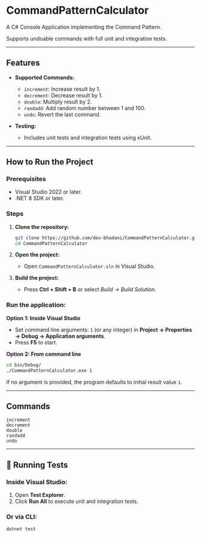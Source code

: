 # CommandPatternCalculator

A C# Console Application implementing the Command Pattern.

Supports undoable commands with full unit and integration tests.

---

## Features

* **Supported Commands:**

  * `increment`: Increase result by 1.
  * `decrement`: Decrease result by 1.
  * `double`: Multiply result by 2.
  * `randadd`: Add random number between 1 and 100.
  * `undo`: Revert the last command.

* **Testing:**

  * Includes unit tests and integration tests using xUnit.

---

## How to Run the Project

### Prerequisites

* Visual Studio 2022 or later.
* .NET 8 SDK or later.

### Steps

1. **Clone the repository:**

   ```bash
   git clone https://github.com/dev-bhadani/CommandPatternCalculator.git
   cd CommandPatternCalculator
   ```

2. **Open the project:**

   * Open `CommandPatternCalculator.sln` in Visual Studio.

3. **Build the project:**

   * Press **Ctrl + Shift + B** or select *Build → Build Solution*.

### Run the application:

**Option 1: Inside Visual Studio**

* Set command line arguments: `1` (or any integer) in **Project → Properties → Debug → Application arguments**.
* Press **F5** to start.

**Option 2: From command line**

```bash
cd bin/Debug/
./CommandPatternCalculator.exe 1
```

If no argument is provided, the program defaults to initial result value `1`.

---

## Commands

```plaintext
increment
decrement
double
randadd
undo
```

---

## 🧪 Running Tests

### Inside Visual Studio:

1. Open **Test Explorer**.
2. Click **Run All** to execute unit and integration tests.

### Or via CLI:

```bash
dotnet test
```
